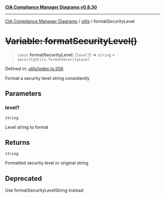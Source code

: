 [**CIA Compliance Manager Diagrams v0.8.30**](../../README.md)

***

[CIA Compliance Manager Diagrams](../../modules.md) / [utils](../README.md) / formatSecurityLevel

# ~~Variable: formatSecurityLevel()~~

> `const` **formatSecurityLevel**: (`level?`) => `string` = `securityUtils.formatSecurityLevel`

Defined in: [utils/index.ts:208](https://github.com/Hack23/cia-compliance-manager/blob/6afa716316469147e542039d136ec79ffdbd4ac9/src/utils/index.ts#L208)

Format a security level string consistently

## Parameters

### level?

`string`

Level string to format

## Returns

`string`

Formatted security level or original string

## Deprecated

Use formatSecurityLevelString instead
